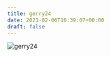 ```yaml
---
title: gerry24
date: 2021-02-06T10:39:07+00:00
draft: false
---
```


![gerry24](/images/2003-14.jpg)

